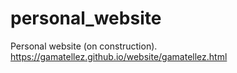 # personal_website
Personal website (on construction).
https://gamatellez.github.io/website/gamatellez.html
